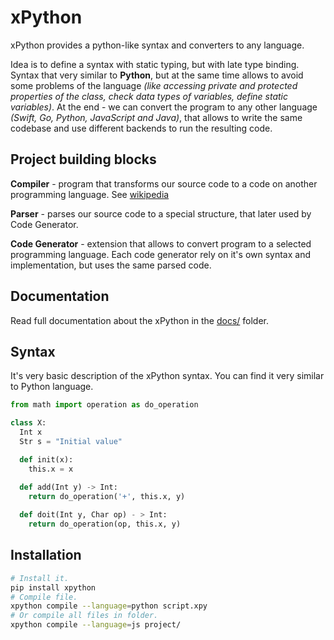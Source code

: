 # xPython

xPython provides a python-like syntax and converters to any language.

Idea is to define a syntax with static typing, but with late type binding. Syntax that very similar to **Python**, but at the same time allows to avoid some problems of the language *(like accessing private and protected properties of the class, check data types of variables, define static variables)*. At the end - we can convert the program to any other language *(Swift, Go, Python, JavaScript and Java)*, that allows to write the same codebase and use different backends to run the resulting code.

## Project building blocks

**Compiler** - program that transforms our source code to a code on another programming language. See [wikipedia](https://en.wikipedia.org/wiki/Compiler)

**Parser** - parses our source code to a special structure, that later used by Code Generator.

**Code Generator** - extension that allows to convert program to a selected programming language. Each code generator rely on it's own syntax and implementation, but uses the same parsed code.

## Documentation

Read full documentation about the xPython in the [docs/](docs/) folder.

## Syntax

It's very basic description of the xPython syntax. You can find it very similar to Python language.

```python
from math import operation as do_operation

class X:
  Int x
  Str s = "Initial value"

  def init(x):
    this.x = x

  def add(Int y) -> Int:
    return do_operation('+', this.x, y)
  
  def doit(Int y, Char op) - > Int:
    return do_operation(op, this.x, y)
```

## Installation

```bash
# Install it.
pip install xpython
# Compile file.
xpython compile --language=python script.xpy
# Or compile all files in folder.
xpython compile --language=js project/
```
